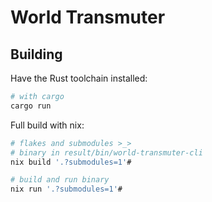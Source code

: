 # World Transmuter

## Building

Have the Rust toolchain installed:

```sh
# with cargo
cargo run
```

Full build with nix:

```sh
# flakes and submodules >_>
# binary in result/bin/world-transmuter-cli
nix build '.?submodules=1'# 

# build and run binary
nix run '.?submodules=1'#
```
